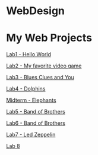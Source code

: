 # WebDesign

<h1>My Web Projects</h1>
<a href="Lab1/index.html">Lab1 - Hello World</a><br>

<a href="Lab2/index.html">Lab2 - My favorite video game</a><br>

<a href="Lab3/index.html">Lab3 - Blues Clues and You</a><br>

<a href="Lab4/index.html">Lab4 - Dolphins</a><br>

<a href="Midterm/index.html">Midterm - Elephants</a><br>

<a href="Lab5/index.html">Lab5 - Band of Brothers</a><br>

<a href="Lab6/index.html">Lab6 - Band of Brothers</a><br>

<a href="Lab7/index.html">Lab7 - Led Zeppelin</a><br>

<a href="Lab8/index.html">Lab 8</a><br>
